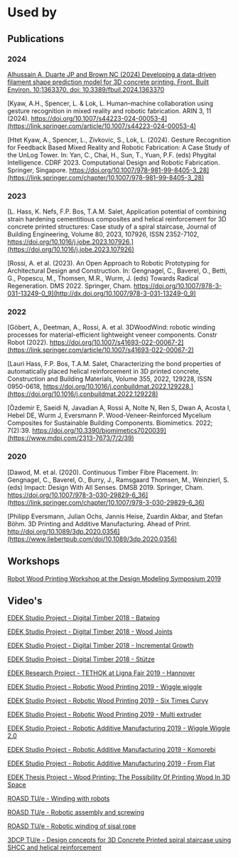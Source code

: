 # Used by

## Publications

### 2024
[Alhussain A, Duarte JP and Brown NC (2024) Developing a data-driven filament shape prediction model for 3D concrete printing. Front. Built Environ. 10:1363370. doi: 10.3389/fbuil.2024.1363370](https://www.frontiersin.org/articles/10.3389/fbuil.2024.1363370/full)

[Kyaw, A.H., Spencer, L. & Lok, L. Human–machine collaboration using gesture recognition in mixed reality and robotic fabrication. ARIN 3, 11 (2024). https://doi.org/10.1007/s44223-024-00053-4](https://link.springer.com/article/10.1007/s44223-024-00053-4)

[Htet Kyaw, A., Spencer, L., Zivkovic, S., Lok, L. (2024). Gesture Recognition for Feedback Based Mixed Reality and Robotic Fabrication: A Case Study of the UnLog Tower. In: Yan, C., Chai, H., Sun, T., Yuan, P.F. (eds) Phygital Intelligence. CDRF 2023. Computational Design and Robotic Fabrication. Springer, Singapore. https://doi.org/10.1007/978-981-99-8405-3_28](https://link.springer.com/chapter/10.1007/978-981-99-8405-3_28)

### 2023
[L. Hass, K. Nefs, F.P. Bos, T.A.M. Salet, Application potential of combining strain hardening cementitious composites and helical reinforcement for 3D concrete printed structures: Case study of a spiral staircase, Journal of Building Engineering, Volume 80, 2023, 107926, ISSN 2352-7102, https://doi.org/10.1016/j.jobe.2023.107926.](https://doi.org/10.1016/j.jobe.2023.107926)

[Rossi, A. et al. (2023). An Open Approach to Robotic Prototyping for Architectural Design and Construction. In: Gengnagel, C., Baverel, O., Betti, G., Popescu, M., Thomsen, M.R., Wurm, J. (eds) Towards Radical Regeneration. DMS 2022. Springer, Cham. https://doi.org/10.1007/978-3-031-13249-0_9](http://dx.doi.org/10.1007/978-3-031-13249-0_9)

### 2022
[Göbert, A., Deetman, A., Rossi, A. et al. 3DWoodWind: robotic winding processes for material-efficient lightweight veneer components. Constr Robot (2022). https://doi.org/10.1007/s41693-022-00067-2](https://link.springer.com/article/10.1007/s41693-022-00067-2)

[Lauri Hass, F.P. Bos, T.A.M. Salet, Characterizing the bond properties of automatically placed helical reinforcement in 3D printed concrete, Construction and Building Materials, Volume 355,
2022, 129228, ISSN 0950-0618, https://doi.org/10.1016/j.conbuildmat.2022.129228.](https://doi.org/10.1016/j.conbuildmat.2022.129228)

[Özdemir E, Saeidi N, Javadian A, Rossi A, Nolte N, Ren S, Dwan A, Acosta I, Hebel DE, Wurm J, Eversmann P. Wood-Veneer-Reinforced Mycelium Composites for Sustainable Building Components. Biomimetics. 2022; 7(2):39. https://doi.org/10.3390/biomimetics7020039](https://www.mdpi.com/2313-7673/7/2/39)

### 2020
[Dawod, M. et al. (2020). Continuous Timber Fibre Placement. In: Gengnagel, C., Baverel, O., Burry, J., Ramsgaard Thomsen, M., Weinzierl, S. (eds) Impact: Design With All Senses. DMSB 2019. Springer, Cham. https://doi.org/10.1007/978-3-030-29829-6_36](https://link.springer.com/chapter/10.1007/978-3-030-29829-6_36)

[Philipp Eversmann, Julian Ochs, Jannis Heise, Zuardin Akbar, and Stefan Böhm. 3D Printing and Additive Manufacturing. Ahead of Print. http://doi.org/10.1089/3dp.2020.0356](https://www.liebertpub.com/doi/10.1089/3dp.2020.0356)

## Workshops
[Robot Wood Printing Workshop at the Design Modeling Symposium 2019](https://design-modelling-symposium.de/workshops/robotic-wood-printing-workshop/)

## Video's 

[EDEK Studio Project - Digital Timber 2018 - Batwing](https://vimeo.com/327693644)

[EDEK Studio Project - Digital Timber 2018 - Wood Joints](https://vimeo.com/322739944)

[EDEK Studio Project - Digital Timber 2018 - Incremental Growth](https://vimeo.com/321705721)

[EDEK Studio Project - Digital Timber 2018 - Stütze](https://vimeo.com/285854379)

[EDEK Research Project - TETHOK at Ligna Fair 2019 - Hannover](https://vimeo.com/338414933)

[EDEK Studio Project - Robotic Wood Printing 2019 - Wiggle wiggle](https://vimeo.com/327694859)

[EDEK Studio Project - Robotic Wood Printing 2019 - Six Times Curvy](https://vimeo.com/327692999)

[EDEK Studio Project - Robotic Wood Printing 2019 - Multi extruder](https://vimeo.com/326358808)

[EDEK Studio Project - Robotic Additive Manufacturing 2019 - Wiggle Wiggle 2.0](https://vimeo.com/353989807)

[EDEK Studio Project - Robotic Additive Manufacturing 2019 - Komorebi](https://vimeo.com/348365601)

[EDEK Studio Project - Robotic Additive Manufacturing 2019 - From Flat](https://vimeo.com/348344799)

[EDEK Thesis Project - Wood Printing: The Possibility Of Printing Wood In 3D Space](https://vimeo.com/371587446)

[ROASD TU/e - Winding with robots](https://www.youtube.com/watch?v=Ec1l9zdstBo)

[ROASD TU/e - Robotic assembly and screwing](https://www.youtube.com/watch?v=pPmoHg2plUk)

[ROASD TU/e - Robotic winding of sisal rope](https://www.youtube.com/watch?v=DpgVfv6k-qY)

[3DCP TU/e - Design concepts for 3D Concrete Printed spiral staircase using SHCC and helical reinforcement](https://www.youtube.com/watch?v=18HOe7LmMvg)
